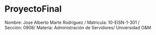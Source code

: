# ProyectoFinal
Nombre: Jose Alberto Marte Rodríguez / Matricula: 10-EISN-1-301 / Sección: 0908/ Materia: Administración de Servidores/
Universidad O&M

